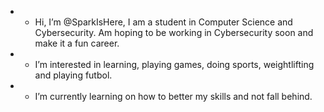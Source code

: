 - - Hi, I’m @SparkIsHere, I am a student in Computer Science and Cybersecurity. Am hoping to be working in Cybersecurity soon and make it a fun career.
- - I’m interested in learning, playing games, doing sports, weightlifting and playing futbol. 
- - I’m currently learning on how to better my skills and not fall behind.
 
